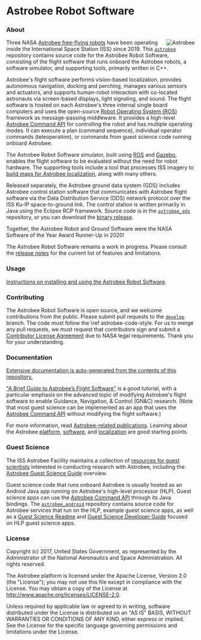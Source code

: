 # Astrobee Robot Software

### About

<img src="doc/images/astrobee.png" srcset="../images/astrobee.png 1x"
  title="Astrobee" align="right" style="display: inline"/>
Three NASA [Astrobee free-flying robots](https://nasa.gov/astrobee/) have been operating inside
the International Space Station (ISS) since 2019. This [`astrobee`](https://github.com/nasa/astrobee) repository contains source code for the Astrobee Robot Software, consisting of
the flight software that runs onboard the Astrobee robots, a software simulator, and supporting tools, primarily written in C++.

Astrobee's flight software performs vision-based localization,
provides autonomous navigation, docking and perching, manages various sensors
and actuators, and supports human-robot interaction with co-located astronauts via screen-based displays, light
signaling, and sound. The flight software is hosted on each Astrobee's three internal single board computers and
uses the open-source [Robot Operating System (ROS)](https://www.ros.org/) framework as message-passing
middleware.  It provides a high-level [Astrobee Command API](https://nasa.github.io/astrobee/html/command_dictionary.html) for controlling the robot and has multiple operating modes. It can execute a plan (command sequence), individual operator commands (teleoperation), or commands from guest science code running onboard Astrobee.

The Astrobee Robot Software simulator, built using [ROS](https://www.ros.org/) and [Gazebo](http://gazebosim.org/), enables the flight software to be evaluated without the need for robot hardware. The supporting tools include a tool that processes ISS imagery to [build maps for Astrobee localization](https://github.com/nasa/astrobee/tree/master/localization/sparse_mapping), along with many others.

Released separately, the Astrobee ground data system (GDS) includes Astrobee control station software that communicates with Astrobee flight software via the Data Distribution Service (DDS) network protocol over the ISS Ku-IP space-to-ground link. The control station is written primarily in Java using the Eclipse RCP framework. Source code is in the [`astrobee_gds`](https://github.com/nasa/astrobee_gds) repository, or you can download the [binary release](https://software.nasa.gov/software/ARC-17994-1B).

Together, the Astrobee Robot and Ground Software were the NASA Software of the Year Award Runner-Up in 2020!

The Astrobee Robot Software remains a work in progress. Please consult the
[release notes](https://nasa.github.io/astrobee/html/md_RELEASE.html) for the current list of features and limitations.

### Usage

[Instructions on installing and using the Astrobee Robot Software](https://nasa.github.io/astrobee/html/md_INSTALL.html).

### Contributing

The Astrobee Robot Software is open source, and we welcome contributions
from the public. Please submit pull requests to the [`develop`](https://github.com/nasa/astrobee/tree/develop) branch. The code must follow the \ref astrobee-code-style.
For us to merge any pull requests, we must request that contributors sign and submit a
[Contributor License Agreement](https://www.nasa.gov/sites/default/files/atoms/files/astrobee_individual_contributor_license_agreement.pdf)
due to NASA legal requirements. Thank you for your understanding.

### Documentation

[Extensive documentation is auto-generated from the contents of this repository.](https://nasa.github.io/astrobee/documentation.html)

["A Brief Guide to Astrobee’s Flight Software"](https://github.com/albee/a-brief-guide-to-astrobee/raw/master/a_brief_guide_to_astrobee_latest.pdf) is a good tutorial, with a particular emphasis on the advanced topic of modifying Astrobee's flight software to enable Guidance, Navigation, & Control (GN&C) research. (Note that most guest science can be implemented as an app that uses the [Astrobee Command API](https://nasa.github.io/astrobee/html/command_dictionary.html) without modifying the flight software.)

For more information, read [Astrobee-related publications](https://www.nasa.gov/content/research-publications-0).
Learning about the Astrobee [platform](https://www.nasa.gov/sites/default/files/atoms/files/bualat_spaceops_2018_paper.pdf),
[software](https://www.nasa.gov/sites/default/files/atoms/files/fluckiger2018astrobee.pdf),
and [localization](https://www.nasa.gov/sites/default/files/atoms/files/coltin2016localization.pdf)
are good starting points.

### Guest Science

The ISS Astrobee Facility maintains a collection of [resources for guest scientists](https://www.nasa.gov/content/guest-science-resources) interested in conducting research with Astrobee, including the [Astrobee Guest Science Guide](https://www.nasa.gov/sites/default/files/atoms/files/irg-ff029-astrobee-guest-science-guide.pdf) overview.

Guest science code that runs onboard Astrobee is usually hosted as an Android Java app running on Astrobee's high-level processor (HLP). Guest science apps can use the [Astrobee Command API](https://nasa.github.io/astrobee/html/command_dictionary.html) through its Java bindings. The [`astrobee_android`](https://github.com/nasa/astrobee_android) repository contains source code for Astrobee services that run on the HLP, example guest science apps, as well as a [Guest Science Readme](https://github.com/nasa/astrobee_android/blob/master/guest_science_readme.md) and [Guest Science Developer Guide](https://github.com/nasa/astrobee_android/blob/master/gs_developer_guide.md) focused on HLP guest science apps.

### License

Copyright (c) 2017, United States Government, as represented by the
Administrator of the National Aeronautics and Space Administration.
All rights reserved.

The Astrobee platform is licensed under the Apache License, Version 2.0 (the
"License"); you may not use this file except in compliance with the License. You
may obtain a copy of the License at http://www.apache.org/licenses/LICENSE-2.0.

Unless required by applicable law or agreed to in writing, software distributed
under the License is distributed on an "AS IS" BASIS, WITHOUT WARRANTIES OR
CONDITIONS OF ANY KIND, either express or implied. See the License for the
specific language governing permissions and limitations under the License.
